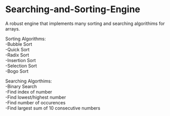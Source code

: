 # Searching-and-Sorting-Engine
A robust engine that implements many sorting and searching algorithims for arrays.  

Sorting Algorithms:  
  -Bubble Sort  
  -Quick Sort  
  -Radix Sort  
  -Insertion Sort  
  -Selection Sort  
  -Bogo Sort  
    
Searching Algorthims:  
  -Binary Search  
  -Find index of number  
  -Find lowest/highest number  
  -Find number of occurences  
  -Find largest sum of 10 consecutive numbers  
